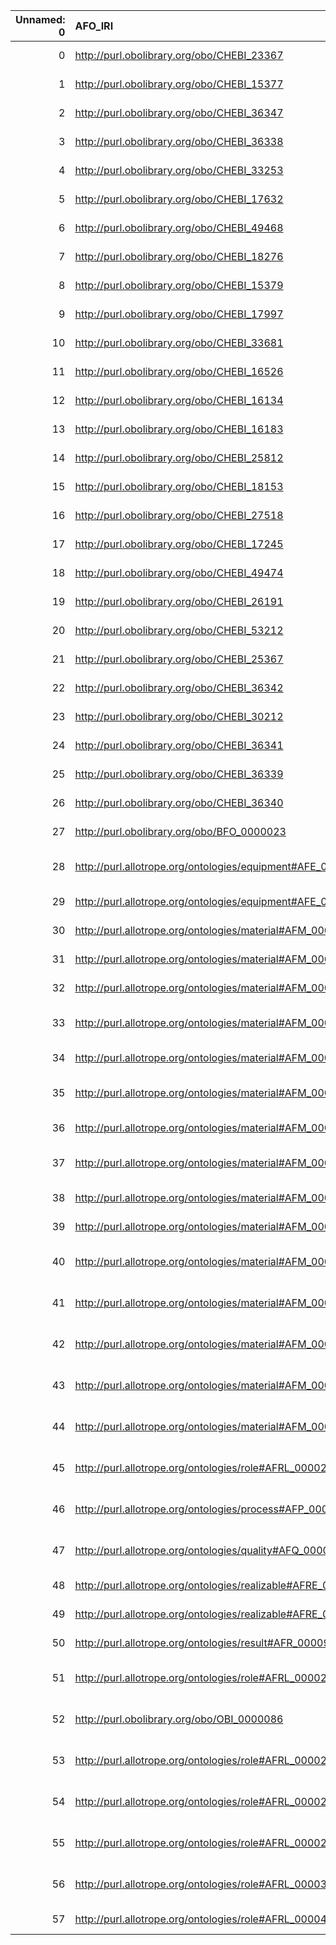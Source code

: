 |   Unnamed: 0 | AFO_IRI                                                      | AFO_DESC                                                                                                                        | ChEBI_IRI                                   | ChEBI_DESC                                            |
|-------------:|:-------------------------------------------------------------|:--------------------------------------------------------------------------------------------------------------------------------|:--------------------------------------------|:------------------------------------------------------|
|            0 | http://purl.obolibrary.org/obo/CHEBI_23367                   | {'iri': 'http://purl.obolibrary.org/obo/CHEBI_23367'}                                                                           | http://purl.obolibrary.org/obo/CHEBI_23367  | {'iri': 'http://purl.obolibrary.org/obo/CHEBI_23367'} |
|            1 | http://purl.obolibrary.org/obo/CHEBI_15377                   | {'iri': 'http://purl.obolibrary.org/obo/CHEBI_15377'}                                                                           | http://purl.obolibrary.org/obo/CHEBI_15377  | {'iri': 'http://purl.obolibrary.org/obo/CHEBI_15377'} |
|            2 | http://purl.obolibrary.org/obo/CHEBI_36347                   | {'iri': 'http://purl.obolibrary.org/obo/CHEBI_36347'}                                                                           | http://purl.obolibrary.org/obo/CHEBI_36347  | {'iri': 'http://purl.obolibrary.org/obo/CHEBI_36347'} |
|            3 | http://purl.obolibrary.org/obo/CHEBI_36338                   | {'iri': 'http://purl.obolibrary.org/obo/CHEBI_36338'}                                                                           | http://purl.obolibrary.org/obo/CHEBI_36338  | {'iri': 'http://purl.obolibrary.org/obo/CHEBI_36338'} |
|            4 | http://purl.obolibrary.org/obo/CHEBI_33253                   | {'iri': 'http://purl.obolibrary.org/obo/CHEBI_33253'}                                                                           | http://purl.obolibrary.org/obo/CHEBI_33253  | {'iri': 'http://purl.obolibrary.org/obo/CHEBI_33253'} |
|            5 | http://purl.obolibrary.org/obo/CHEBI_17632                   | {'iri': 'http://purl.obolibrary.org/obo/CHEBI_17632'}                                                                           | http://purl.obolibrary.org/obo/CHEBI_17632  | {'iri': 'http://purl.obolibrary.org/obo/CHEBI_17632'} |
|            6 | http://purl.obolibrary.org/obo/CHEBI_49468                   | {'iri': 'http://purl.obolibrary.org/obo/CHEBI_49468'}                                                                           | http://purl.obolibrary.org/obo/CHEBI_49468  | {'iri': 'http://purl.obolibrary.org/obo/CHEBI_49468'} |
|            7 | http://purl.obolibrary.org/obo/CHEBI_18276                   | {'iri': 'http://purl.obolibrary.org/obo/CHEBI_18276'}                                                                           | http://purl.obolibrary.org/obo/CHEBI_18276  | {'iri': 'http://purl.obolibrary.org/obo/CHEBI_18276'} |
|            8 | http://purl.obolibrary.org/obo/CHEBI_15379                   | {'iri': 'http://purl.obolibrary.org/obo/CHEBI_15379'}                                                                           | http://purl.obolibrary.org/obo/CHEBI_15379  | {'iri': 'http://purl.obolibrary.org/obo/CHEBI_15379'} |
|            9 | http://purl.obolibrary.org/obo/CHEBI_17997                   | {'iri': 'http://purl.obolibrary.org/obo/CHEBI_17997'}                                                                           | http://purl.obolibrary.org/obo/CHEBI_17997  | {'iri': 'http://purl.obolibrary.org/obo/CHEBI_17997'} |
|           10 | http://purl.obolibrary.org/obo/CHEBI_33681                   | {'iri': 'http://purl.obolibrary.org/obo/CHEBI_33681'}                                                                           | http://purl.obolibrary.org/obo/CHEBI_33681  | {'iri': 'http://purl.obolibrary.org/obo/CHEBI_33681'} |
|           11 | http://purl.obolibrary.org/obo/CHEBI_16526                   | {'iri': 'http://purl.obolibrary.org/obo/CHEBI_16526'}                                                                           | http://purl.obolibrary.org/obo/CHEBI_16526  | {'iri': 'http://purl.obolibrary.org/obo/CHEBI_16526'} |
|           12 | http://purl.obolibrary.org/obo/CHEBI_16134                   | {'iri': 'http://purl.obolibrary.org/obo/CHEBI_16134'}                                                                           | http://purl.obolibrary.org/obo/CHEBI_16134  | {'iri': 'http://purl.obolibrary.org/obo/CHEBI_16134'} |
|           13 | http://purl.obolibrary.org/obo/CHEBI_16183                   | {'iri': 'http://purl.obolibrary.org/obo/CHEBI_16183'}                                                                           | http://purl.obolibrary.org/obo/CHEBI_16183  | {'iri': 'http://purl.obolibrary.org/obo/CHEBI_16183'} |
|           14 | http://purl.obolibrary.org/obo/CHEBI_25812                   | {'iri': 'http://purl.obolibrary.org/obo/CHEBI_25812'}                                                                           | http://purl.obolibrary.org/obo/CHEBI_25812  | {'iri': 'http://purl.obolibrary.org/obo/CHEBI_25812'} |
|           15 | http://purl.obolibrary.org/obo/CHEBI_18153                   | {'iri': 'http://purl.obolibrary.org/obo/CHEBI_18153'}                                                                           | http://purl.obolibrary.org/obo/CHEBI_18153  | {'iri': 'http://purl.obolibrary.org/obo/CHEBI_18153'} |
|           16 | http://purl.obolibrary.org/obo/CHEBI_27518                   | {'iri': 'http://purl.obolibrary.org/obo/CHEBI_27518'}                                                                           | http://purl.obolibrary.org/obo/CHEBI_27518  | {'iri': 'http://purl.obolibrary.org/obo/CHEBI_27518'} |
|           17 | http://purl.obolibrary.org/obo/CHEBI_17245                   | {'iri': 'http://purl.obolibrary.org/obo/CHEBI_17245'}                                                                           | http://purl.obolibrary.org/obo/CHEBI_17245  | {'iri': 'http://purl.obolibrary.org/obo/CHEBI_17245'} |
|           18 | http://purl.obolibrary.org/obo/CHEBI_49474                   | {'iri': 'http://purl.obolibrary.org/obo/CHEBI_49474'}                                                                           | http://purl.obolibrary.org/obo/CHEBI_49474  | {'iri': 'http://purl.obolibrary.org/obo/CHEBI_49474'} |
|           19 | http://purl.obolibrary.org/obo/CHEBI_26191                   | {'iri': 'http://purl.obolibrary.org/obo/CHEBI_26191'}                                                                           | http://purl.obolibrary.org/obo/CHEBI_26191  | {'iri': 'http://purl.obolibrary.org/obo/CHEBI_26191'} |
|           20 | http://purl.obolibrary.org/obo/CHEBI_53212                   | {'iri': 'http://purl.obolibrary.org/obo/CHEBI_53212'}                                                                           | http://purl.obolibrary.org/obo/CHEBI_53212  | {'iri': 'http://purl.obolibrary.org/obo/CHEBI_53212'} |
|           21 | http://purl.obolibrary.org/obo/CHEBI_25367                   | {'iri': 'http://purl.obolibrary.org/obo/CHEBI_25367'}                                                                           | http://purl.obolibrary.org/obo/CHEBI_25367  | {'iri': 'http://purl.obolibrary.org/obo/CHEBI_25367'} |
|           22 | http://purl.obolibrary.org/obo/CHEBI_36342                   | {'iri': 'http://purl.obolibrary.org/obo/CHEBI_36342'}                                                                           | http://purl.obolibrary.org/obo/CHEBI_36342  | {'iri': 'http://purl.obolibrary.org/obo/CHEBI_36342'} |
|           23 | http://purl.obolibrary.org/obo/CHEBI_30212                   | {'iri': 'http://purl.obolibrary.org/obo/CHEBI_30212'}                                                                           | http://purl.obolibrary.org/obo/CHEBI_30212  | {'iri': 'http://purl.obolibrary.org/obo/CHEBI_30212'} |
|           24 | http://purl.obolibrary.org/obo/CHEBI_36341                   | {'iri': 'http://purl.obolibrary.org/obo/CHEBI_36341'}                                                                           | http://purl.obolibrary.org/obo/CHEBI_36341  | {'iri': 'http://purl.obolibrary.org/obo/CHEBI_36341'} |
|           25 | http://purl.obolibrary.org/obo/CHEBI_36339                   | {'iri': 'http://purl.obolibrary.org/obo/CHEBI_36339'}                                                                           | http://purl.obolibrary.org/obo/CHEBI_36339  | {'iri': 'http://purl.obolibrary.org/obo/CHEBI_36339'} |
|           26 | http://purl.obolibrary.org/obo/CHEBI_36340                   | {'iri': 'http://purl.obolibrary.org/obo/CHEBI_36340'}                                                                           | http://purl.obolibrary.org/obo/CHEBI_36340  | {'iri': 'http://purl.obolibrary.org/obo/CHEBI_36340'} |
|           27 | http://purl.obolibrary.org/obo/BFO_0000023                   | {'label': 'role', 'prefLabel': 'role', 'altLabel': None, 'name': 'BFO_0000023'}                                                 | http://purl.obolibrary.org/obo/CHEBI_50906  | {'label': 'role'}                                     |
|           28 | http://purl.allotrope.org/ontologies/equipment#AFE_0002254   | {'label': 'inhibition device', 'prefLabel': 'inhibition device', 'altLabel': 'inhibitor', 'name': 'AFE_0002254'}                | http://purl.obolibrary.org/obo/CHEBI_35222  | {'label': 'inhibitor'}                                |
|           29 | http://purl.allotrope.org/ontologies/equipment#AFE_0002248   | {'label': 'probe', 'prefLabel': 'probe', 'altLabel': None, 'name': 'AFE_0002248'}                                               | http://purl.obolibrary.org/obo/CHEBI_50406  | {'label': 'probe'}                                    |
|           30 | http://purl.allotrope.org/ontologies/material#AFM_0000012    | {'label': 'solution', 'prefLabel': 'solution', 'altLabel': None, 'name': 'AFM_0000012'}                                         | http://purl.obolibrary.org/obo/CHEBI_75958  | {'label': 'solution'}                                 |
|           31 | http://purl.allotrope.org/ontologies/material#AFM_0000077    | {'label': 'ion', 'prefLabel': 'ion', 'altLabel': None, 'name': 'AFM_0000077'}                                                   | http://purl.obolibrary.org/obo/CHEBI_24870  | {'label': 'ion'}                                      |
|           32 | http://purl.allotrope.org/ontologies/material#AFM_0000085    | {'label': 'dye', 'prefLabel': 'dye', 'altLabel': None, 'name': 'AFM_0000085'}                                                   | http://purl.obolibrary.org/obo/CHEBI_37958  | {'label': 'dye'}                                      |
|           33 | http://purl.allotrope.org/ontologies/material#AFM_0000105    | {'label': 'portion of water', 'prefLabel': 'portion of water', 'altLabel': 'water', 'name': 'AFM_0000105'}                      | http://purl.obolibrary.org/obo/CHEBI_15377  | {'altLabel': 'water'}                                 |
|           34 | http://purl.allotrope.org/ontologies/material#AFM_0000161    | {'label': 'anion', 'prefLabel': 'anion', 'altLabel': 'negative ion', 'name': 'AFM_0000161'}                                     | http://purl.obolibrary.org/obo/CHEBI_22563  | {'label': 'anion'}                                    |
|           35 | http://purl.allotrope.org/ontologies/material#AFM_0000189    | {'label': 'cation', 'prefLabel': 'cation', 'altLabel': 'positive ion', 'name': 'AFM_0000189'}                                   | http://purl.obolibrary.org/obo/CHEBI_36916  | {'label': 'cation'}                                   |
|           36 | http://purl.allotrope.org/ontologies/material#AFM_0000418    | {'label': 'electron', 'prefLabel': 'electron', 'altLabel': 'e−', 'name': 'AFM_0000418'}                                         | http://purl.obolibrary.org/obo/CHEBI_10545  | {'label': 'electron'}                                 |
|           37 | http://purl.allotrope.org/ontologies/material#AFM_0001023    | {'label': 'proton', 'prefLabel': 'proton', 'altLabel': 'hydrogen nucleus', 'name': 'AFM_0001023'}                               | http://purl.obolibrary.org/obo/CHEBI_24636  | {'label': 'proton'}                                   |
|           38 | http://purl.allotrope.org/ontologies/material#AFM_0001027    | {'label': 'neutron', 'prefLabel': 'neutron', 'altLabel': None, 'name': 'AFM_0001027'}                                           | http://purl.obolibrary.org/obo/CHEBI_30222  | {'label': 'neutron'}                                  |
|           39 | http://purl.allotrope.org/ontologies/material#AFM_0001028    | {'label': 'atom', 'prefLabel': 'atom', 'altLabel': None, 'name': 'AFM_0001028'}                                                 | http://purl.obolibrary.org/obo/CHEBI_33250  | {'label': 'atom'}                                     |
|           40 | http://purl.allotrope.org/ontologies/material#AFM_0001097    | {'label': 'chemical substance', 'prefLabel': 'chemical substance', 'altLabel': None, 'name': 'AFM_0001097'}                     | http://purl.obolibrary.org/obo/CHEBI_59999  | {'label': 'chemical substance'}                       |
|           41 | http://purl.allotrope.org/ontologies/material#AFM_0001067    | {'label': 'gas in liquid solution', 'prefLabel': 'gas in liquid solution', 'altLabel': 'solution', 'name': 'AFM_0001067'}       | http://purl.obolibrary.org/obo/CHEBI_75958  | {'label': 'solution'}                                 |
|           42 | http://purl.allotrope.org/ontologies/material#AFM_0001068    | {'label': 'liquid in liquid solution', 'prefLabel': 'liquid in liquid solution', 'altLabel': 'solution', 'name': 'AFM_0001068'} | http://purl.obolibrary.org/obo/CHEBI_75958  | {'label': 'solution'}                                 |
|           43 | http://purl.allotrope.org/ontologies/material#AFM_0001069    | {'label': 'solid in liquid solution', 'prefLabel': 'solid in liquid solution', 'altLabel': 'solution', 'name': 'AFM_0001069'}   | http://purl.obolibrary.org/obo/CHEBI_75958  | {'label': 'solution'}                                 |
|           44 | http://purl.allotrope.org/ontologies/material#AFM_0001070    | {'label': 'liquid in solid solution', 'prefLabel': 'liquid in solid solution', 'altLabel': 'solution', 'name': 'AFM_0001070'}   | http://purl.obolibrary.org/obo/CHEBI_75958  | {'label': 'solution'}                                 |
|           45 | http://purl.allotrope.org/ontologies/role#AFRL_0000269       | {'label': 'solvent role', 'prefLabel': 'solvent role', 'altLabel': 'solvent', 'name': 'AFRL_0000269'}                           | http://purl.obolibrary.org/obo/CHEBI_46787  | {'label': 'solvent'}                                  |
|           46 | http://purl.allotrope.org/ontologies/process#AFP_0001183     | {'label': 'normal-phase chromatography', 'prefLabel': 'normal-phase chromatography', 'altLabel': 'NPC', 'name': 'AFP_0001183'}  | http://purl.obolibrary.org/obo/CHEBI_80552  | {'label': 'NPC'}                                      |
|           47 | http://purl.allotrope.org/ontologies/quality#AFQ_0000222     | {'label': 'impurity (quality)', 'prefLabel': 'impurity (quality)', 'altLabel': 'impurity', 'name': 'AFQ_0000222'}               | http://purl.obolibrary.org/obo/CHEBI_143130 | {'label': 'impurity'}                                 |
|           48 | http://purl.allotrope.org/ontologies/realizable#AFRE_0000012 | {'label': 'detergent', 'prefLabel': 'detergent', 'altLabel': None, 'name': 'AFRE_0000012'}                                      | http://purl.obolibrary.org/obo/CHEBI_27780  | {'label': 'detergent'}                                |
|           49 | http://purl.allotrope.org/ontologies/realizable#AFRE_0000013 | {'label': 'surfactant', 'prefLabel': 'surfactant', 'altLabel': None, 'name': 'AFRE_0000013'}                                    | http://purl.obolibrary.org/obo/CHEBI_35195  | {'label': 'surfactant'}                               |
|           50 | http://purl.allotrope.org/ontologies/result#AFR_0000935      | {'label': 'radix', 'prefLabel': 'radix', 'altLabel': 'base', 'name': 'AFR_0000935'}                                             | http://purl.obolibrary.org/obo/CHEBI_22695  | {'label': 'base'}                                     |
|           51 | http://purl.allotrope.org/ontologies/role#AFRL_0000217       | {'label': 'catalyst role', 'prefLabel': 'catalyst role', 'altLabel': 'catalyst', 'name': 'AFRL_0000217'}                        | http://purl.obolibrary.org/obo/CHEBI_35223  | {'label': 'catalyst'}                                 |
|           52 | http://purl.obolibrary.org/obo/OBI_0000086                   | {'label': 'reagent role', 'prefLabel': 'reagent role', 'altLabel': 'reagent', 'name': 'OBI_0000086'}                            | http://purl.obolibrary.org/obo/CHEBI_33893  | {'label': 'reagent'}                                  |
|           53 | http://purl.allotrope.org/ontologies/role#AFRL_0000223       | {'label': 'detergent role', 'prefLabel': 'detergent role', 'altLabel': 'detergent', 'name': 'AFRL_0000223'}                     | http://purl.obolibrary.org/obo/CHEBI_27780  | {'label': 'detergent'}                                |
|           54 | http://purl.allotrope.org/ontologies/role#AFRL_0000226       | {'label': 'excipient role', 'prefLabel': 'excipient role', 'altLabel': 'excipient', 'name': 'AFRL_0000226'}                     | http://purl.obolibrary.org/obo/CHEBI_75324  | {'label': 'excipient'}                                |
|           55 | http://purl.allotrope.org/ontologies/role#AFRL_0000244       | {'label': 'cleaning agent role', 'prefLabel': 'cleaning agent role', 'altLabel': 'detergent', 'name': 'AFRL_0000244'}           | http://purl.obolibrary.org/obo/CHEBI_27780  | {'label': 'detergent'}                                |
|           56 | http://purl.allotrope.org/ontologies/role#AFRL_0000364       | {'label': 'impurity role', 'prefLabel': 'impurity role', 'altLabel': 'impurity', 'name': 'AFRL_0000364'}                        | http://purl.obolibrary.org/obo/CHEBI_143130 | {'label': 'impurity'}                                 |
|           57 | http://purl.allotrope.org/ontologies/role#AFRL_0000480       | {'label': 'fuel role', 'prefLabel': 'fuel role', 'altLabel': 'fuel', 'name': 'AFRL_0000480'}                                    | http://purl.obolibrary.org/obo/CHEBI_33292  | {'label': 'fuel'}                                     |